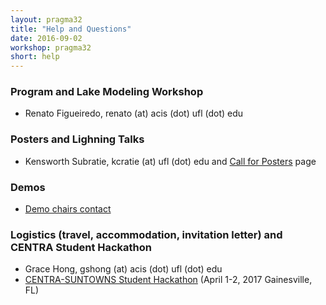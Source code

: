 ```yaml
---
layout: pragma32
title: "Help and Questions"
date: 2016-09-02
workshop: pragma32
short: help
---
```


### Program and Lake Modeling Workshop

* Renato Figueiredo, renato (at) acis (dot) ufl (dot) edu
<p>
</p>

### Posters and Lighning Talks

* Kensworth Subratie, kcratie (at) ufl (dot) edu and [Call for Posters](http://www.pragma-grid.net/pragma32-CallForPosters/) page
<p>
</p>

### Demos

* [Demo chairs contact](http://www.pragma-grid.net/pragma32-CallForDemos/) 
<p>
</p> 

### Logistics (travel, accommodation, invitation letter) and CENTRA Student Hackathon

* Grace Hong, gshong (at) acis (dot) ufl (dot) edu
* [CENTRA-SUNTOWNS Student Hackathon](http://www.globalcentra.org/hackathon2017/) (April 1-2, 2017 Gainesville, FL)
